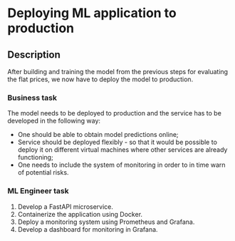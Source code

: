 # Deploying ML application to production 

## Description

After building and training the model from the previous steps for evaluating the flat prices, we now have to deploy the model to production.

### Business task

The model needs to be deployed to production and the service has to be developed in the following way:

* One should be able to obtain model predictions online;
* Service should be deployed flexibly - so that it would be possible to deploy it on different virtual machines where other services are already functioning;
* One needs to include the system of monitoring in order to in time warn of potential risks.

### ML Engineer task

1. Develop a FastAPI microservice.
2. Containerize the application using Docker.
3. Deploy a monitoring system using Prometheus and Grafana.
4. Develop a dashboard for monitoring in Grafana.
